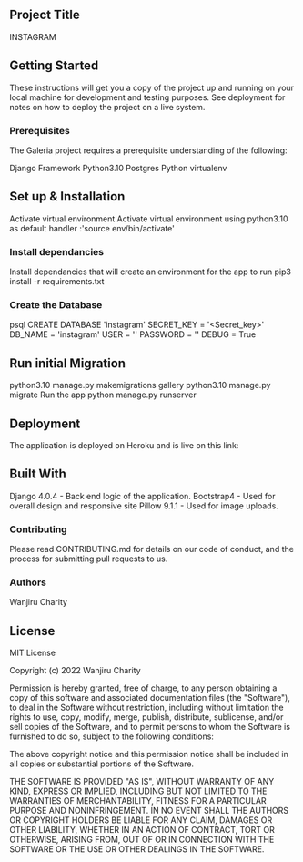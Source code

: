 ## Project Title

INSTAGRAM

## Getting Started
These instructions will get you a copy of the project up and running on your local machine for development and testing purposes. See deployment for notes on how to deploy the project on a live system.

### Prerequisites
The Galeria project requires a prerequisite understanding of the following:

Django Framework Python3.10 Postgres Python virtualenv

## Set up & Installation
Activate virtual environment
Activate virtual environment using python3.10 as default handler :'source env/bin/activate'

### Install dependancies
Install dependancies that will create an environment for the app to run pip3 install -r requirements.txt

### Create the Database
psql
CREATE DATABASE 'instagram'
SECRET_KEY = '<Secret_key>' DB_NAME = 'instagram' USER = '' PASSWORD = '' DEBUG = True

## Run initial Migration
python3.10 manage.py makemigrations gallery python3.10 manage.py migrate Run the app python manage.py runserver

## Deployment
The application is deployed on Heroku and is live on this link:

## Built With
Django 4.0.4 - Back end logic of the application.
Bootstrap4 - Used for overall design and responsive site
Pillow 9.1.1 - Used for image uploads.
### Contributing
Please read CONTRIBUTING.md for details on our code of conduct, and the process for submitting pull requests to us.

### Authors
Wanjiru Charity

## License
MIT License

Copyright (c) 2022 Wanjiru Charity

Permission is hereby granted, free of charge, to any person obtaining a copy of this software and associated documentation files (the "Software"), to deal in the Software without restriction, including without limitation the rights to use, copy, modify, merge, publish, distribute, sublicense, and/or sell copies of the Software, and to permit persons to whom the Software is furnished to do so, subject to the following conditions:

The above copyright notice and this permission notice shall be included in all copies or substantial portions of the Software.

THE SOFTWARE IS PROVIDED "AS IS", WITHOUT WARRANTY OF ANY KIND, EXPRESS OR IMPLIED, INCLUDING BUT NOT LIMITED TO THE WARRANTIES OF MERCHANTABILITY, FITNESS FOR A PARTICULAR PURPOSE AND NONINFRINGEMENT. IN NO EVENT SHALL THE AUTHORS OR COPYRIGHT HOLDERS BE LIABLE FOR ANY CLAIM, DAMAGES OR OTHER LIABILITY, WHETHER IN AN ACTION OF CONTRACT, TORT OR OTHERWISE, ARISING FROM, OUT OF OR IN CONNECTION WITH THE SOFTWARE OR THE USE OR OTHER DEALINGS IN THE SOFTWARE.
